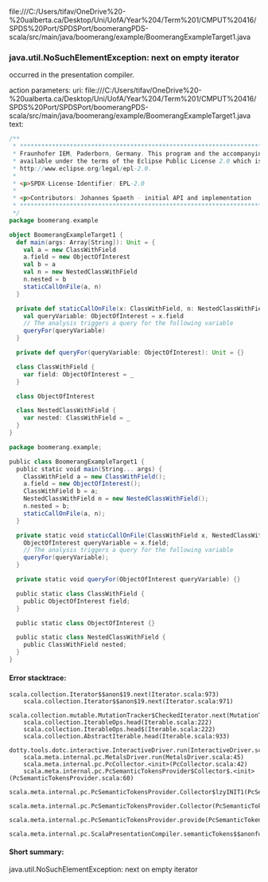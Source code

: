 file:///C:/Users/tifav/OneDrive%20-%20ualberta.ca/Desktop/Uni/UofA/Year%204/Term%201/CMPUT%20416/SPDS%20Port/SPDSPort/boomerangPDS-scala/src/main/java/boomerang/example/BoomerangExampleTarget1.java
### java.util.NoSuchElementException: next on empty iterator

occurred in the presentation compiler.

action parameters:
uri: file:///C:/Users/tifav/OneDrive%20-%20ualberta.ca/Desktop/Uni/UofA/Year%204/Term%201/CMPUT%20416/SPDS%20Port/SPDSPort/boomerangPDS-scala/src/main/java/boomerang/example/BoomerangExampleTarget1.java
text:
```scala
/**
 * ***************************************************************************** Copyright (c) 2018
 * Fraunhofer IEM, Paderborn, Germany. This program and the accompanying materials are made
 * available under the terms of the Eclipse Public License 2.0 which is available at
 * http://www.eclipse.org/legal/epl-2.0.
 *
 * <p>SPDX-License-Identifier: EPL-2.0
 *
 * <p>Contributors: Johannes Spaeth - initial API and implementation
 * *****************************************************************************
 */
package boomerang.example

object BoomerangExampleTarget1 {
  def main(args: Array[String]): Unit = {
    val a = new ClassWithField
    a.field = new ObjectOfInterest
    val b = a
    val n = new NestedClassWithField
    n.nested = b
    staticCallOnFile(a, n)
  }

  private def staticCallOnFile(x: ClassWithField, n: NestedClassWithField): Unit = {
    val queryVariable: ObjectOfInterest = x.field
    // The analysis triggers a query for the following variable
    queryFor(queryVariable)
  }

  private def queryFor(queryVariable: ObjectOfInterest): Unit = {}

  class ClassWithField {
    var field: ObjectOfInterest = _
  }

  class ObjectOfInterest

  class NestedClassWithField {
    var nested: ClassWithField = _
  }
}

package boomerang.example;

public class BoomerangExampleTarget1 {
  public static void main(String... args) {
    ClassWithField a = new ClassWithField();
    a.field = new ObjectOfInterest();
    ClassWithField b = a;
    NestedClassWithField n = new NestedClassWithField();
    n.nested = b;
    staticCallOnFile(a, n);
  }

  private static void staticCallOnFile(ClassWithField x, NestedClassWithField n) {
    ObjectOfInterest queryVariable = x.field;
    // The analysis triggers a query for the following variable
    queryFor(queryVariable);
  }

  private static void queryFor(ObjectOfInterest queryVariable) {}

  public static class ClassWithField {
    public ObjectOfInterest field;
  }

  public static class ObjectOfInterest {}

  public static class NestedClassWithField {
    public ClassWithField nested;
  }
}

```



#### Error stacktrace:

```
scala.collection.Iterator$$anon$19.next(Iterator.scala:973)
	scala.collection.Iterator$$anon$19.next(Iterator.scala:971)
	scala.collection.mutable.MutationTracker$CheckedIterator.next(MutationTracker.scala:76)
	scala.collection.IterableOps.head(Iterable.scala:222)
	scala.collection.IterableOps.head$(Iterable.scala:222)
	scala.collection.AbstractIterable.head(Iterable.scala:933)
	dotty.tools.dotc.interactive.InteractiveDriver.run(InteractiveDriver.scala:168)
	scala.meta.internal.pc.MetalsDriver.run(MetalsDriver.scala:45)
	scala.meta.internal.pc.PcCollector.<init>(PcCollector.scala:42)
	scala.meta.internal.pc.PcSemanticTokensProvider$Collector$.<init>(PcSemanticTokensProvider.scala:60)
	scala.meta.internal.pc.PcSemanticTokensProvider.Collector$lzyINIT1(PcSemanticTokensProvider.scala:60)
	scala.meta.internal.pc.PcSemanticTokensProvider.Collector(PcSemanticTokensProvider.scala:60)
	scala.meta.internal.pc.PcSemanticTokensProvider.provide(PcSemanticTokensProvider.scala:81)
	scala.meta.internal.pc.ScalaPresentationCompiler.semanticTokens$$anonfun$1(ScalaPresentationCompiler.scala:99)
```
#### Short summary: 

java.util.NoSuchElementException: next on empty iterator